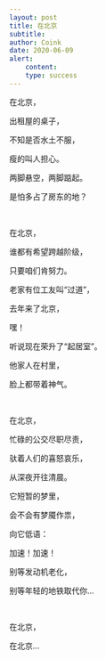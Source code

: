 ```yaml
---
layout: post
title: 在北京
subtitle: 
author: Coink
date: 2020-06-09
alert: 
    content: 
    type: success
---
```


在北京，

出租屋的桌子，

不知是否水土不服，

瘦的叫人担心。

两脚悬空，两脚踮起。

是怕多占了房东的地？


&nbsp;


在北京，

谁都有希望跨越阶级，

只要咱们肯努力。

老家有位工友叫“过道”，

去年来了北京，

嘿！

听说现在荣升了“起居室”。

他家人在村里，

脸上都带着神气。


&nbsp;


在北京，

忙碌的公交尽职尽责，

驮着人们的喜怒哀乐，

从深夜开往清晨。

它短暂的梦里，

会不会有梦魇作祟，

向它低语：

加速！加速！

别等发动机老化，

别等年轻的地铁取代你...


&nbsp;


在北京，

在北京...

